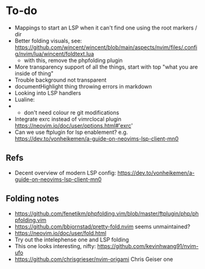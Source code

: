 # To-do
- Mappings to start an LSP when it can't find one using the root markers / dir
- Better folding visuals, see: https://github.com/wincent/wincent/blob/main/aspects/nvim/files/.config/nvim/lua/wincent/foldtext.lua
    - with this, remove the phpfolding plugin
- More transparency support of all the things, start with top "what you are inside of thing"
- Trouble background not transparent
- documentHighlight thing throwing errors in markdown
- Looking into LSP handlers
- Lualine:
- - don't need colour re git modifications
- Integrate exrc instead of vimrclocal plugin https://neovim.io/doc/user/options.html#'exrc'
- Can we use ftplugin for lsp enablement? e.g. https://dev.to/vonheikemen/a-guide-on-neovims-lsp-client-mn0


## Refs
- Decent overview of modern LSP config: https://dev.to/vonheikemen/a-guide-on-neovims-lsp-client-mn0

## Folding notes
- https://github.com/fenetikm/phpfolding.vim/blob/master/ftplugin/php/phpfolding.vim
- https://github.com/bbjornstad/pretty-fold.nvim seems unmaintained?
- https://neovim.io/doc/user/fold.html
- Try out the intelephense one and LSP folding
- This one looks interesting, nifty: https://github.com/kevinhwang91/nvim-ufo
- https://github.com/chrisgrieser/nvim-origami Chris Geiser one
